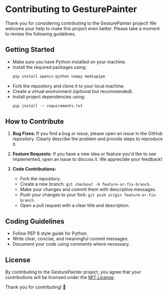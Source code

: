 # Contributing to GesturePainter

Thank you for considering contributing to the GesturePainter project! We welcome your help to make this project even better. Please take a moment to review the following guidelines.

## Getting Started

- Make sure you have Python installed on your machine.
- Install the required packages using:
  ```bash
  pip install opencv-python numpy mediapipe
  ```
- Fork the repository and clone it to your local machine.
- Create a virtual environment (optional but recommended).
- Install project dependencies using:
  ```bash
  pip install -r requirements.txt
  ```

## How to Contribute

1. **Bug Fixes:** If you find a bug or issue, please open an issue in the GitHub repository. Clearly describe the problem and provide steps to reproduce it.

2. **Feature Requests:** If you have a new idea or feature you'd like to see implemented, open an issue to discuss it. We appreciate your feedback!

3. **Code Contributions:**
   - Fork the repository.
   - Create a new branch: `git checkout -b feature-or-fix-branch`.
   - Make your changes and commit them with descriptive messages.
   - Push your changes to your fork: `git push origin feature-or-fix-branch`.
   - Open a pull request with a clear title and description.

## Coding Guidelines

- Follow PEP 8 style guide for Python.
- Write clear, concise, and meaningful commit messages.
- Document your code using comments where necessary.



## License

By contributing to the GesturePainter project, you agree that your contributions will be licensed under the [MIT License](LICENSE).

Thank you for contributing! 🚀
